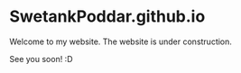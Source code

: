 # SwetankPoddar.github.io

Welcome to my website. The website is under construction. 

See you soon! :D
